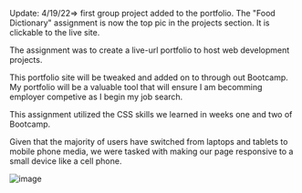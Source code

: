 Update: 4/19/22=> first group project added to the portfolio. The "Food Dictionary" assignment is now the top pic in the projects section.
It is clickable to the live site.

The assignment was to create a live-url portfolio to host web development projects.

This portfolio site will be tweaked and added on to through out Bootcamp. My portfolio will be a valuable tool that will ensure I am becomming employer competive as I begin my job search.

This assignment utilized the CSS skills we learned in weeks one and two of Bootcamp. 

Given that the majority of users have switched from laptops and tablets to mobile phone media, we were tasked with making our page responsive to a small device like a cell phone. 


![image](https://user-images.githubusercontent.com/97707793/164087463-7eb649bc-e27a-4d12-a32e-520f9e429321.png)
